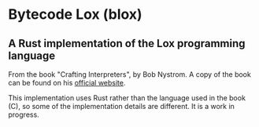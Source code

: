 # Bytecode Lox (blox)
## A Rust implementation of the Lox programming language
From the book "Crafting Interpreters", by Bob Nystrom. A copy of the book can be found on his [official website](https://craftinginterpreters.com/).

This implementation uses Rust rather than the language used in the book (C), so some of the implementation details are different. It is a work in progress.